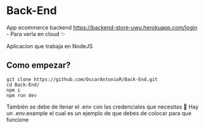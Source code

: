 # Back-End

App ecommerce backend
https://backend-store-uwu.herokuapp.com/login - Para verla en cloud ✨

Aplicacion que trabaja en NodeJS

## Como empezar?

```
git clone https://github.com/OscarAntonioR/Back-End.git
cd Back-End/
npm i
npm run dev
```

También se debe de llenar el .env con las credenciales que necesitas 🤔
Hay un .env.example el cual es un ejemplo de que debes de colocar para que funcione